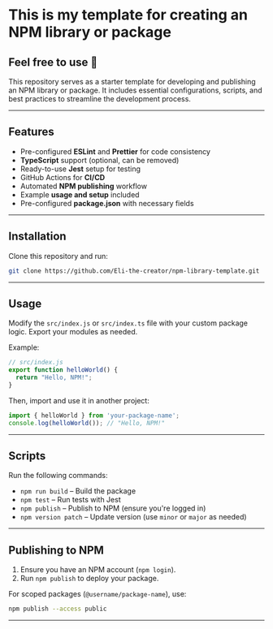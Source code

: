 # This is my template for creating an NPM library or package

## Feel free to use 🚀

This repository serves as a starter template for developing and publishing an NPM library or package. It includes essential configurations, scripts, and best practices to streamline the development process.

---

## Features
- Pre-configured **ESLint** and **Prettier** for code consistency
- **TypeScript** support (optional, can be removed)
- Ready-to-use **Jest** setup for testing
- GitHub Actions for **CI/CD**
- Automated **NPM publishing** workflow
- Example **usage and setup** included
- Pre-configured **package.json** with necessary fields

---

## Installation
Clone this repository and run:
```sh
git clone https://github.com/Eli-the-creator/npm-library-template.git
```

---

## Usage
Modify the `src/index.js` or `src/index.ts` file with your custom package logic. Export your modules as needed.

Example:
```js
// src/index.js
export function helloWorld() {
  return "Hello, NPM!";
}
```
Then, import and use it in another project:
```js
import { helloWorld } from 'your-package-name';
console.log(helloWorld()); // "Hello, NPM!"
```

---

## Scripts
Run the following commands:
- `npm run build` – Build the package
- `npm test` – Run tests with Jest
- `npm publish` – Publish to NPM (ensure you're logged in)
- `npm version patch` – Update version (use `minor` or `major` as needed)

---

## Publishing to NPM
1. Ensure you have an NPM account (`npm login`).
2. Run `npm publish` to deploy your package.

For scoped packages (`@username/package-name`), use:
```sh
npm publish --access public
```

---


